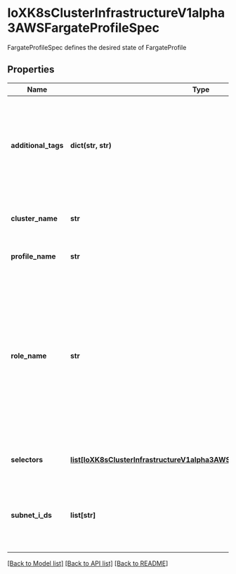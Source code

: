 # IoXK8sClusterInfrastructureV1alpha3AWSFargateProfileSpec

FargateProfileSpec defines the desired state of FargateProfile
## Properties
Name | Type | Description | Notes
------------ | ------------- | ------------- | -------------
**additional_tags** | **dict(str, str)** | AdditionalTags is an optional set of tags to add to AWS resources managed by the AWS provider, in addition to the ones added by default. | [optional] 
**cluster_name** | **str** | ClusterName is the name of the Cluster this object belongs to. | 
**profile_name** | **str** | ProfileName specifies the profile name. | [optional] 
**role_name** | **str** | RoleName specifies the name of IAM role for this fargate pool If the role is pre-existing we will treat it as unmanaged and not delete it on deletion. If the EKSEnableIAM feature flag is true and no name is supplied then a role is created. | [optional] 
**selectors** | [**list[IoXK8sClusterInfrastructureV1alpha3AWSFargateProfileSpecSelectors]**](IoXK8sClusterInfrastructureV1alpha3AWSFargateProfileSpecSelectors.md) | Selectors specify fargate pod selectors. | [optional] 
**subnet_i_ds** | **list[str]** | SubnetIDs specifies which subnets are used for the auto scaling group of this nodegroup. | [optional] 

[[Back to Model list]](../README.md#documentation-for-models) [[Back to API list]](../README.md#documentation-for-api-endpoints) [[Back to README]](../README.md)


